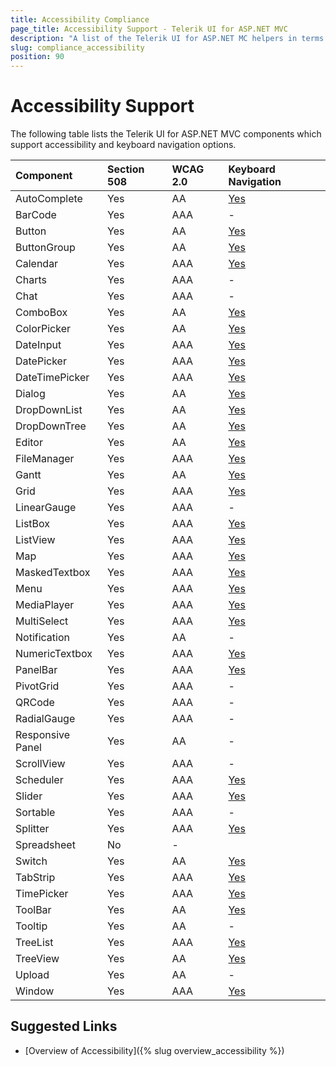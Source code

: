 ```yaml
---
title: Accessibility Compliance
page_title: Accessibility Support - Telerik UI for ASP.NET MVC
description: "A list of the Telerik UI for ASP.NET MC helpers in terms of the accessibility and keyboard navigation support they provide."
slug: compliance_accessibility
position: 90
---
```


# Accessibility Support

The following table lists the Telerik UI for ASP.NET MVC components which support accessibility and keyboard navigation options.

|Component      |Section 508 |WCAG 2.0  |Keyboard Navigation
|:---           |:---        |:---      |:---
|AutoComplete  |Yes |AA  |[Yes](http://demos.telerik.com/aspnet-mvc/autocomplete/keyboard-navigation)
|BarCode	   |Yes |AAA |-
|Button 	   |Yes |AA  |[Yes](http://demos.telerik.com/aspnet-mvc/button/keyboard-navigation)
|ButtonGroup   |Yes |AA  |[Yes](http://demos.telerik.com/aspnet-mvc/buttongroup/keyboard-navigation)
|Calendar	   |Yes |AAA |[Yes](http://demos.telerik.com/aspnet-mvc/calendar/keyboard-navigation)
|Charts        |Yes |AAA |-
|Chat          |Yes |AAA |-
|ComboBox      |Yes |AA  |[Yes](http://demos.telerik.com/aspnet-mvc/combobox/keyboard-navigation)
|ColorPicker   |Yes |AA  |[Yes](http://demos.telerik.com/aspnet-mvc/colorpicker/keyboard-navigation)
|DateInput	   |Yes |AAA |[Yes](http://demos.telerik.com/aspnet-mvc/dateinput/keyboard-navigation)
|DatePicker	   |Yes |AAA |[Yes](http://demos.telerik.com/aspnet-mvc/datepicker/keyboard-navigation)
|DateTimePicker|Yes |AAA |[Yes](http://demos.telerik.com/aspnet-mvc/datetimepicker/keyboard-navigation)
|Dialog	       |Yes |AA  |[Yes](http://demos.telerik.com/aspnet-mvc/dialog/keyboard-navigation)
|DropDownList  |Yes |AA  |[Yes](http://demos.telerik.com/aspnet-mvc/dropdownlist/keyboard-navigation)
|DropDownTree  |Yes |AA  |[Yes](http://demos.telerik.com/aspnet-mvc/dropdowntree/keyboard-navigation)
|Editor        |Yes |AA  |[Yes](http://demos.telerik.com/aspnet-mvc/editor/keyboard-navigation)
|FileManager   |Yes |AAA |[Yes](http://demos.telerik.com/aspnet-mvc/filemanager/keyboard-navigation)
|Gantt         |Yes |AA  |[Yes](http://demos.telerik.com/aspnet-mvc/gantt/keyboard-navigation)
|Grid          |Yes |AAA |[Yes](http://demos.telerik.com/aspnet-mvc/grid/keyboard-navigation)
|LinearGauge   |Yes |AAA |-
|ListBox       |Yes |AAA |[Yes](http://demos.telerik.com/aspnet-mvc/listbox/keyboard-navigation)
|ListView	   |Yes |AAA |[Yes](http://demos.telerik.com/aspnet-mvc/listview/keyboard-navigation)
|Map	       |Yes |AAA |[Yes](http://demos.telerik.com/aspnet-mvc/map/index)
|MaskedTextbox |Yes |AAA |[Yes](http://demos.telerik.com/aspnet-mvc/maskedtextbox/index)
|Menu          |Yes |AAA |[Yes](http://demos.telerik.com/aspnet-mvc/menu/keyboard-navigation)
|MediaPlayer   |Yes |AAA |[Yes](http://demos.telerik.com/aspnet-mvc/mediaplayer/keyboard-navigation)
|MultiSelect   |Yes |AAA |[Yes](http://demos.telerik.com/aspnet-mvc/multiselect/keyboard-navigation)
|Notification  |Yes |AA  |-
|NumericTextbox|Yes |AAA |[Yes](http://demos.telerik.com/aspnet-mvc/numerictextbox/keyboard-navigation)
|PanelBar	   |Yes |AAA |[Yes](http://demos.telerik.com/aspnet-mvc/panelbar/keyboard-navigation)
|PivotGrid	   |Yes |AAA |-
|QRCode	   	   |Yes |AAA |-
|RadialGauge   |Yes |AAA |-
|Responsive Panel |Yes |AA |-
|ScrollView	   |Yes |AAA |-
|Scheduler	   |Yes |AAA |[Yes](http://demos.telerik.com/aspnet-mvc/scheduler/selection)
|Slider	       |Yes |AAA |[Yes](http://demos.telerik.com/aspnet-mvc/slider/keyboard-navigation)
|Sortable	   |Yes |AAA |-
|Splitter      |Yes |AAA |[Yes](http://demos.telerik.com/aspnet-mvc/splitter/keyboard-navigation)
|Spreadsheet   |No  |-   |
|Switch        |Yes |AA  |[Yes](http://demos.telerik.com/aspnet-mvc/switch/keyboard-navigation)
|TabStrip	   |Yes |AAA |[Yes](http://demos.telerik.com/aspnet-mvc/tabstrip/keyboard-navigation)
|TimePicker	   |Yes |AAA |[Yes](http://demos.telerik.com/aspnet-mvc/timepicker/keyboard-navigation)
|ToolBar	   |Yes |AA  |[Yes](http://demos.telerik.com/aspnet-mvc/toolbar/index)
|Tooltip	   |Yes |AA  |-
|TreeList	   |Yes |AAA |[Yes](http://demos.telerik.com/aspnet-mvc/treelist/keyboard-navigation)
|TreeView	   |Yes |AA  |[Yes](http://demos.telerik.com/aspnet-mvc/treeview/keyboard-navigation)
|Upload 	   |Yes |AA  |-
|Window 	   |Yes |AAA |[Yes](http://demos.telerik.com/aspnet-mvc/window/keyboard-navigation)

## Suggested Links  

* [Overview of Accessibility]({% slug overview_accessibility %})

